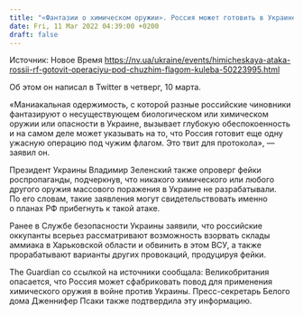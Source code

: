 ```yaml
---
title: "«Фантазии о химическом оружии». Россия может готовить в Украине операцию под чужим флагом — Кулеба"
date: Fri, 11 Mar 2022 04:39:00 +0200
draft: false
---
```

Источник: Новое Время https://nv.ua/ukraine/events/himicheskaya-ataka-rossii-rf-gotovit-operaciyu-pod-chuzhim-flagom-kuleba-50223995.html


Об этом он написал в Twitter в четверг, 10 марта.

«Маниакальная одержимость, с которой разные российские чиновники фантазируют о несуществующем биологическом или химическом оружии или опасности в Украине, вызывает глубокую обеспокоенность и на самом деле может указывать на то, что Россия готовит еще одну ужасную операцию под чужим флагом. Это твит для протокола», — заявил он.

Президент Украины Владимир Зеленский также опроверг фейки роспропаганды, подчеркнув, что никакого химического или любого другого оружия массового поражения в Украине не разрабатывали. По его словам, такие заявления могут свидетельствовать именно о планах РФ прибегнуть к такой атаке.

Ранее в Службе безопасности Украины заявили, что российские оккупанты всерьез рассматривают возможность взорвать склады аммиака в Харьковской области и обвинить в этом ВСУ, а также прорабатывают варианты других провокаций, продуцируя фейки.

The Guardian со ссылкой на источники сообщала: Великобритания опасается, что Россия может сфабриковать повод для применения химического оружия в войне против Украины. Пресс-секретарь Белого дома Дженнифер Псаки также подтвердила эту информацию.
